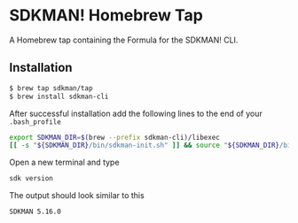 # SDKMAN! Homebrew Tap

A Homebrew tap containing the Formula for the SDKMAN! CLI.

## Installation

```sh
$ brew tap sdkman/tap
$ brew install sdkman-cli
```

After successful installation add the following lines to the end of your `.bash_profile`

```sh
export SDKMAN_DIR=$(brew --prefix sdkman-cli)/libexec
[[ -s "${SDKMAN_DIR}/bin/sdkman-init.sh" ]] && source "${SDKMAN_DIR}/bin/sdkman-init.sh"
```

Open a new terminal and type

```sh
sdk version
```

The output should look similar to this

```sh
SDKMAN 5.16.0
```
